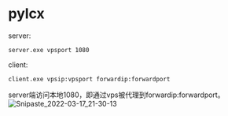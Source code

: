 # pylcx
server:

```
server.exe vpsport 1080
```

client:

```
client.exe vpsip:vpsport forwardip:forwardport
```

server端访问本地1080，即通过vps被代理到forwardip:forwardport。
![Snipaste_2022-03-17_21-30-13](https://user-images.githubusercontent.com/88264212/158820364-c664080d-85dc-420c-b175-dd2ca8599588.png)
